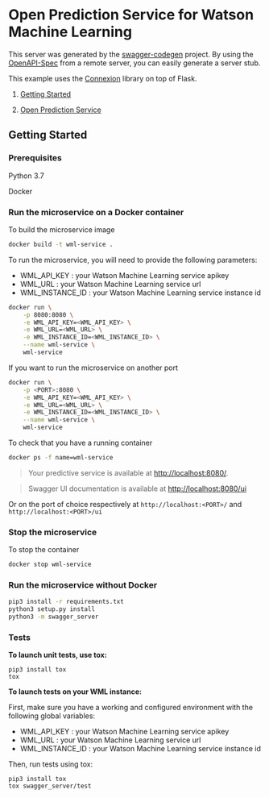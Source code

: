 # Open Prediction Service for Watson Machine Learning

This server was generated by the [swagger-codegen](https://github.com/swagger-api/swagger-codegen) project. By using the
[OpenAPI-Spec](https://github.com/swagger-api/swagger-core/wiki) from a remote server, you can easily generate a server stub.

This example uses the [Connexion](https://github.com/zalando/connexion) library on top of Flask.

1. [Getting Started](#getting-started)

2. [Open Prediction Service](#open-prediction-service)

## Getting Started

### Prerequisites

Python 3.7

Docker

### Run the microservice on a Docker container

To build the microservice image

```sh
docker build -t wml-service .
```

To run the microservice, you will need to provide the following parameters:
- WML_API_KEY : your Watson Machine Learning service apikey
- WML_URL : your Watson Machine Learning service url
- WML_INSTANCE_ID : your Watson Machine Learning service instance id


```sh
docker run \
    -p 8080:8080 \
    -e WML_API_KEY=<WML_API_KEY> \
    -e WML_URL=<WML_URL> \
    -e WML_INSTANCE_ID=<WML_INSTANCE_ID> \
    --name wml-service \
    wml-service
```
If you want to run the microservice on another port
```sh
docker run \
    -p <PORT>:8080 \
    -e WML_API_KEY=<WML_API_KEY> \
    -e WML_URL=<WML_URL> \
    -e WML_INSTANCE_ID=<WML_INSTANCE_ID> \
    --name wml-service \
    wml-service
```

To check that you have a running container
```sh
docker ps -f name=wml-service
```

> Your predictive service is available at [http://localhost:8080/](http://localhost:8080/).

> Swagger UI documentation is available at [http://localhost:8080/ui](http://localhost:8080/ui)

Or on the port of choice respectively at `http://localhost:<PORT>/` and `http://localhost:<PORT>/ui`

### Stop the microservice
To stop the container
```sh
docker stop wml-service
```

### Run the microservice without Docker
```sh
pip3 install -r requirements.txt
python3 setup.py install
python3 -m swagger_server
```

### Tests

__To launch unit tests, use tox:__
```
pip3 install tox
tox
```

__To launch tests on your WML instance:__

First, make sure you have a working and configured environment with the following global variables:
- WML_API_KEY : your Watson Machine Learning service apikey
- WML_URL : your Watson Machine Learning service url
- WML_INSTANCE_ID : your Watson Machine Learning service instance id


Then, run tests using tox:
```
pip3 install tox
tox swagger_server/test
```